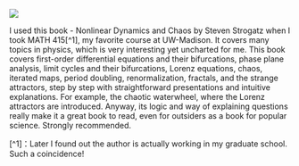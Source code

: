 ![](https://m.media-amazon.com/images/I/61WZn4nX2fL._AC_UF1000,1000_QL80_.jpg)

I used this book - Nonlinear Dynamics and Chaos by Steven Strogatz when I took MATH 415[^1], my favorite course at UW-Madison. It covers many topics in physics, which is very interesting yet uncharted for me. This book covers first-order differential equations and their bifurcations, phase plane analysis, limit cycles and their bifurcations, Lorenz equations, chaos, iterated maps, period doubling, renormalization, fractals, and the strange attractors, step by step with straightforward presentations and intuitive explanations. For example, the chaotic waterwheel, where the Lorenz attractors are introduced.
Anyway, its logic and way of explaining questions really make it a great book to read, even for outsiders as a book for popular science. Strongly recommended.

[^1]：Later I found out the author is actually working in my graduate school. Such a coincidence!

<script src="../widgets/a11y-m.js"></script>
<script src="../widgets/a11y-m-customized.js"></script>